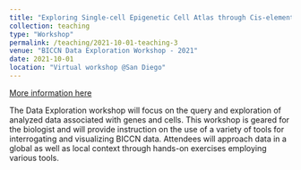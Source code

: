 ```yaml
---
title: "Exploring Single-cell Epigenetic Cell Atlas through Cis-element Atlas (CATlas) web portal"
collection: teaching
type: "Workshop"
permalink: /teaching/2021-10-01-teaching-3
venue: "BICCN Data Exploration Workshop - 2021"
date: 2021-10-01
location: "Virtual workshop @San Diego"
---
```


[More information here](https://nemoarchive.org/biccn-omics-workshop/)

The Data Exploration workshop will focus on the query and exploration of analyzed data associated with genes and cells. This workshop is geared for the biologist and will provide instruction on the use of a variety of tools for interrogating and visualizing BICCN data. Attendees will approach data in a global as well as local context through hands-on exercises employing various tools. 
